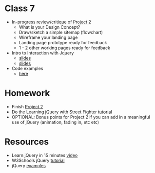 # Class 7

* In-progress review/critique of [Project 2](/projects/Project2.md)
	* What is your Design Concept?
	* Draw/sketch a simple sitemap (flowchart)
	* Wireframe your landing page
	* Landing page prototype ready for feedback
	* 1 - 2 other working pages ready for feedback
* Intro to Interaction with Jquery
	* [slides](/slides/jquery.pdf)
	* [slides](/slides/jquery.key)
* Code examples
	* [here](/classes/class7_code/jQuery_code)

# Homework
* Finish [Project 2](/projects/Project2.md) 
* Do the Learning jQuery with Street Fighter [tutorial](https://www.thinkful.com/learn/intro-to-jquery/)
* OPTIONAL: Bonus points for Project 2 if you can add in a meaningful use of jQuery (animation, fading in, etc etc)

# Resources
* Learn jQuery in 15 minutes [video](https://www.youtube.com/watch?v=v-RC3kJCL4c)
* W3Schools jQuery [tutorial](https://www.w3schools.com/jquery/)
* jQuery [examples](https://www.w3schools.com/jquery/jquery_examples.asp)
